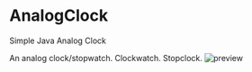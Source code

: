 # AnalogClock
Simple Java Analog Clock

An analog clock/stopwatch. Clockwatch. Stopclock.
![preview](https://user-images.githubusercontent.com/12385726/234467351-2c53c378-f7c3-429d-b86d-973e40c7067a.jpg)
